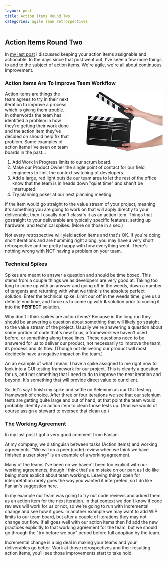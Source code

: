 ```yaml
---
layout: post
title: Action Items Round Two
categories: agile lean retrospectives
---
```

## Action Items Round Two

In [my last post](/2011/04/14/action-items-the-results-of-the-retrospective.html) I discussed keeping your action items assignable and actionable. In the days since that post went out, I've seen a few more things to add to the subject of action items. We're agile, we're all about continuous improvement.

### Action Items Are To Improve Team Workflow

<img src="/images/posts/film_chalkboard.jpg" align="right" alt="Action!" />
Action items are things the team agrees to try in their next iteration to improve a process which is giving them trouble. In otherwords the team has identified a problem in how they're getting their work done and the action item they've decided on should help fix that problem. Some examples of action items I've seen on team boards in the past...

1. Add Work In Progress limits to our scrum board.
2. Make our Product Owner the single point of contact for our field engineers to limit the context switching of developers.
3. Add a large, red light outside our team area to let the rest of the office know that the team is in heads down "quiet time" and shan't be interrupted.
4. Try planning poker at our next planning meeting.

If the item would go straight to the value stream of your project, meaning it's something you are going to work on that will apply directly to your deliverable, then I usually don't classify it as an action item. Things that gostraight to your deliverable are typically specific features, setting up hardware, and technical spikes. (More on those in a sec.)

Not every retrospective will yield action items and that's OK. If you're doing short iterations and are humming right along, you may have a very short retrospective and be pretty happy with how everything went. There's nothing wrong with NOT having a problem on your team.

### Technical Spikes

Spikes are meant to answer a question and should be time boxed. This stems from a couple things we as developers are very good at: Taking too long to come up with an answer and going off in the weeds, down a number of tangents and returning with what we think is the absolute perfect solution. Enter the technical spike. Limit our off in the weeds time, give us a definite end time, and force us to come up with **A** solution prior to coding it into the **PERFECT** solution.

Why don't I think spikes are action items? Because in the long run they should be answering a question about something that will likely go straight to the value stream of the project. Usually we're answering a question about some portion of code that's new to us, a framework we haven't used before, or something along those lines. These questions need to be answered for us to deliver our product, not necessarily to improve the team, its process and its flow. (Though not delivering our product will most decidedly have a negative impact on the team.)

An an example of what I mean, I have a spike assigned to me right now to look into a GUI testing framework for our project. This is clearly a question for us, and not something that I need to do to improve the next iteration and beyond. It's something that will provide direct value to our client.

So, let's say I finish my spike and settle on Selenium as our GUI testing framework of choice. After three or four iterations we see that our selenium tests are getting quite large and out of hand, at that point the team would probably identify an action item to clean those tests up. (And we would of course assign a steward to oversee that clean up.)

### The Working Agreement

In my last post I got a very good comment from Fanlan:

At my company, we distinguish between tasks (Action items) and working agreements. "We will do a peer (code) review when we think we have finished a user story" is an example of a working agreement.

Many of the teams I've been on we haven't been too explicit with our working agreements, though I think that's a mistake on our part as I do like being more explicit about team workings. Leaving things open for interpretation rarely goes the way you wanted it interpreted, so I do like Fanlan's suggestion here.

In my example our team was going to try out code reviews and added them as an action item for the next iteration. In that context we don't know if code reviews will work for us or not, so we're going to run with incremental change and see how it goes. In another example we may want to add WIP limits to our team board, but after a couple of iterations they may not change our flow. If all goes well with our action items then I'd add the new practices explicitly to that working agreement for the team, but we should go through the "try before we buy" period before full adoption by the team.

Incremental change is a big deal in making your teams and your deliverables go better. Work at those retrospectives and their resulting action items, you'll see those improvements start to take hold.

